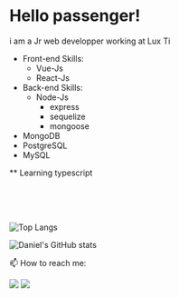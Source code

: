 # Hello passenger!

i am a Jr web developper working at Lux Ti
- Front-end Skills:
  - Vue-Js 
  - React-Js
- Back-end Skills: 
  - Node-Js
    - express
    - sequelize 
    - mongoose
- MongoDB
- PostgreSQL
- MySQL

** Learning typescript
 

<!--
**Danielvidal01/Danielvidal01** is a ✨ _special_ ✨ repository because its `README.md` (this file) appears on your GitHub profile.

Here are some ideas to get you started:-->
<br/>
<br/>
<br/>


![Top Langs](https://github-readme-stats.vercel.app/api/top-langs/?username=anuraghazra&layout=compact&theme=tokyonight)

![Daniel's GitHub stats](https://github-readme-stats.vercel.app/api?username=danielvidal01&show_icons=true&theme=tokyonight)


📫 How to reach me:

[<img src="https://img.shields.io/badge/linkedin-%230077B5.svg?&style=for-the-badge&logo=linkedin&logoColor=white" />](https://www.linkedin.com/in/danielvidal015/) [<img src = "https://img.shields.io/badge/instagram-%23E4405F.svg?&style=for-the-badge&logo=instagram&logoColor=white">](https://www.instagram.com/danielvidal01/) 

